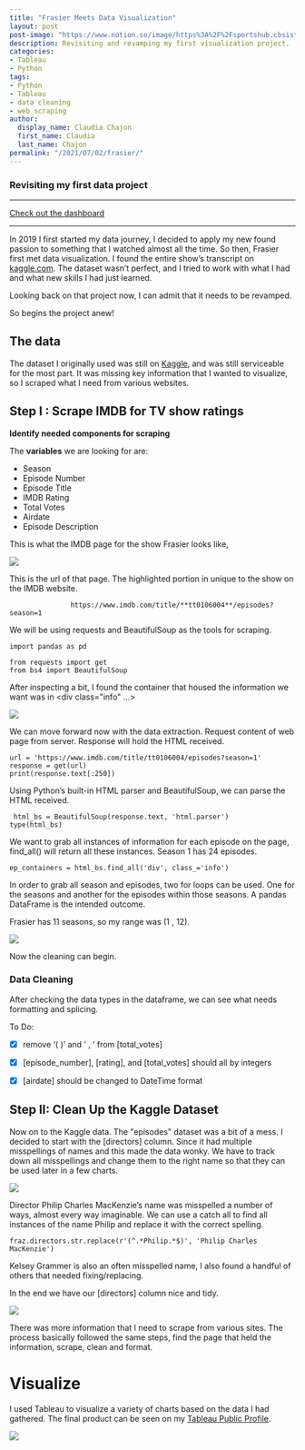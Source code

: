 ```yaml
---
title: "Frasier Meets Data Visualization"
layout: post
post-image: "https://www.notion.so/image/https%3A%2F%2Fsportshub.cbsistatic.com%2Fi%2F2021%2F03%2F29%2Faf68ed8d-868c-47f0-b0f4-8ed3d7de7bee%2Ffrasier-getty-images-20103081.jpg?table=block&id=758b48a0-205c-4da0-8a73-4dd5398d353d&spaceId=279e2bad-bc05-4d2f-87de-ee82b8c06c0d&width=2000&userId=34b2b6cc-b80c-4b90-81e2-681ac9e1772c&cache=v2"
description: Revisiting and revamping my first visualization project.
categories:
- Tableau
- Python
tags:
- Python
- Tableau
- data cleaning
- web scraping
author:
  display_name: Claudia Chajon
  first_name: Claudia
  last_name: Chajon
permalink: "/2021/07/02/frasier/"
---
```



<h3>Revisiting my first data project</h3>

---

[Check out the dashboard](https://public.tableau.com/app/profile/claudia.chajon/viz/MyComfortShowFrasier/Dashboard1)


---


In 2019 I first started my data journey, I decided to apply my new found passion to something that I watched almost all the time. So then, Frasier first  met data visualization. I found the entire show’s transcript on [kaggle.com](http://kaggle.com/). The dataset wasn’t perfect, and I tried to work with what I had and what new skills I had just learned.

Looking back on that project now, I can admit that it needs to be revamped.

So begins the project anew!


## The data

The dataset I originally used was still on [Kaggle](http://kaggle.com), and was still serviceable for the most part. It was missing key information that I wanted to visualize, so I scraped what I need from various websites.

## Step I : Scrape IMDB for TV show ratings

**Identify needed components for scraping**

The **variables** we are looking for are:

- Season
- Episode Number
- Episode Title
- IMDB Rating
- Total Votes
- Airdate
- Episode Description



This is what the IMDB page for the show Frasier looks like,

![](/assets/images/blog_post_images/inspect.png)


This is the url of that page. The highlighted portion in unique to the show on the IMDB website.

                   https://www.imdb.com/title/**tt0106004**/episodes?season=1

We will be using requests and BeautifulSoup as the tools for scraping.

```
import pandas as pd

from requests import get
from bs4 import BeautifulSoup
```

After inspecting a bit, I found the container that housed the information we want was in <div class="info" ...> </div>

![](/assets/images/blog_post_images/inspect2.png)


We can move forward now with the data extraction. Request content of web page from server. Response will hold the HTML received.


```
url = 'https://www.imdb.com/title/tt0106004/episodes?season=1'
response = get(url)
print(response.text[:250])
```


Using Python’s built-in HTML parser and BeautifulSoup, we can parse the HTML received.

```
 html_bs = BeautifulSoup(response.text, 'html.parser')
type(html_bs)
```


We want to grab all instances of information for each episode on the page, find_all() will return all these instances. Season 1 has 24 episodes.

```
ep_containers = html_bs.find_all('div', class_='info')
```



In order to grab all season and episodes, two for loops can be used. One for the seasons and another for the episodes within those seasons. A pandas DataFrame is the intended outcome.

Frasier has 11 seasons, so my range was (1 , 12).

![](/assets/images/blog_post_images/fraj_1.png)


Now the cleaning can begin.



### Data Cleaning

After checking the data types in the dataframe, we can see what needs formatting and splicing.

To Do:

- [x]  remove ‘( )’ and ‘ , ’ from [total_votes]
- [x]  [episode_number], [rating], and [total_votes] should all by integers
- [x]  [airdate] should be changed to DateTime format


## Step II: Clean Up the Kaggle Dataset

Now on to the Kaggle data. The "episodes" dataset was a bit of a mess. I decided to start with the [directors] column. Since it had multiple misspellings of names and this made the data wonky. We have to track down all misspellings and change them to the right name so that they can be used later in a few charts.

![](/assets/images/blog_post_images/fraj_2.png)


Director Philip Charles MacKenzie’s name was misspelled a number of ways, almost every way imaginable. We can use a catch all to find all instances of the name Philip and replace it with the correct spelling. 


```
fraz.directors.str.replace(r'(^.*Philip.*$)', 'Philip Charles MacKenzie')
```


Kelsey Grammer is also an often misspelled name, I also found a handful of others that needed fixing/replacing.

In the end we have our [directors] column nice and tidy. 

![](/assets/images/blog_post_images/fraj_3.png)


There was more information that I need to scrape from various sites. The process basically followed the same steps, find the page that held the information, scrape, clean and format. 


# Visualize

I used Tableau to visualize a variety of charts based on the data I had gathered. The final product can be seen on my [Tableau Public Profile](https://public.tableau.com/app/profile/claudia.chajon/viz/MyComfortShowFrasier/Dashboard1).

![](/assets/images/blog_post_images/niles.jpg)

